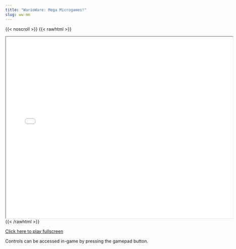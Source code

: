 ```yaml
---
title: "WarioWare: Mega Microgames!"
slug: ww-mm
---
```


{{< noscroll >}}
{{< rawhtml >}}
<iframe width="720" height="576" name="iframe" src="/cjs-garchive/ww-mm/index.html"></iframe>
{{< /rawhtml >}}

[Click here to play fullscreen](/cjs-garchive/ww-mm)

Controls can be accessed in-game by pressing the gamepad button.
